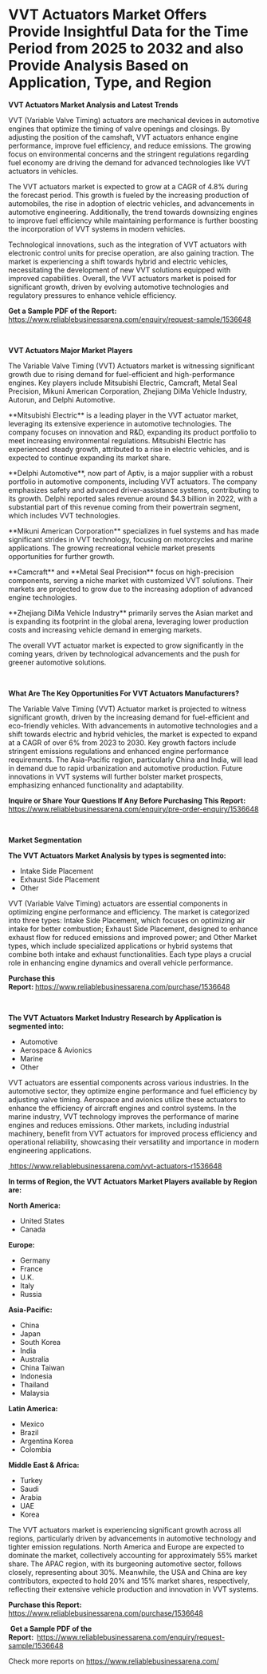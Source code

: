 <p><h1>VVT Actuators Market Offers Provide Insightful Data for the Time Period from 2025 to 2032 and also Provide Analysis Based on Application, Type, and Region</h1></p><p><strong>VVT Actuators Market Analysis and Latest Trends</strong></p>
<p><p>VVT (Variable Valve Timing) actuators are mechanical devices in automotive engines that optimize the timing of valve openings and closings. By adjusting the position of the camshaft, VVT actuators enhance engine performance, improve fuel efficiency, and reduce emissions. The growing focus on environmental concerns and the stringent regulations regarding fuel economy are driving the demand for advanced technologies like VVT actuators in vehicles.</p><p>The VVT actuators market is expected to grow at a CAGR of 4.8% during the forecast period. This growth is fueled by the increasing production of automobiles, the rise in adoption of electric vehicles, and advancements in automotive engineering. Additionally, the trend towards downsizing engines to improve fuel efficiency while maintaining performance is further boosting the incorporation of VVT systems in modern vehicles. </p><p>Technological innovations, such as the integration of VVT actuators with electronic control units for precise operation, are also gaining traction. The market is experiencing a shift towards hybrid and electric vehicles, necessitating the development of new VVT solutions equipped with improved capabilities. Overall, the VVT actuators market is poised for significant growth, driven by evolving automotive technologies and regulatory pressures to enhance vehicle efficiency.</p></p>
<p><strong>Get a Sample PDF of the Report:&nbsp;</strong> <a href="https://www.reliablebusinessarena.com/enquiry/request-sample/1536648?utm_campaign=1891&utm_medium=2&utm_source=Github&utm_content=ia&utm_term=22022025&utm_id=vvt-actuators">https://www.reliablebusinessarena.com/enquiry/request-sample/1536648</a></p>
<p>&nbsp;</p>
<p><strong>VVT Actuators Major Market Players</strong></p>
<p><p>The Variable Valve Timing (VVT) Actuators market is witnessing significant growth due to rising demand for fuel-efficient and high-performance engines. Key players include Mitsubishi Electric, Camcraft, Metal Seal Precision, Mikuni American Corporation, Zhejiang DiMa Vehicle Industry, Autorun, and Delphi Automotive.</p><p>**Mitsubishi Electric** is a leading player in the VVT actuator market, leveraging its extensive experience in automotive technologies. The company focuses on innovation and R&D, expanding its product portfolio to meet increasing environmental regulations. Mitsubishi Electric has experienced steady growth, attributed to a rise in electric vehicles, and is expected to continue expanding its market share.</p><p>**Delphi Automotive**, now part of Aptiv, is a major supplier with a robust portfolio in automotive components, including VVT actuators. The company emphasizes safety and advanced driver-assistance systems, contributing to its growth. Delphi reported sales revenue around $4.3 billion in 2022, with a substantial part of this revenue coming from their powertrain segment, which includes VVT technologies.</p><p>**Mikuni American Corporation** specializes in fuel systems and has made significant strides in VVT technology, focusing on motorcycles and marine applications. The growing recreational vehicle market presents opportunities for further growth.</p><p>**Camcraft** and **Metal Seal Precision** focus on high-precision components, serving a niche market with customized VVT solutions. Their markets are projected to grow due to the increasing adoption of advanced engine technologies.</p><p>**Zhejiang DiMa Vehicle Industry** primarily serves the Asian market and is expanding its footprint in the global arena, leveraging lower production costs and increasing vehicle demand in emerging markets.</p><p>The overall VVT actuator market is expected to grow significantly in the coming years, driven by technological advancements and the push for greener automotive solutions.</p></p>
<p>&nbsp;</p>
<p><strong>What Are The Key Opportunities For VVT Actuators Manufacturers?</strong></p>
<p><p>The Variable Valve Timing (VVT) Actuator market is projected to witness significant growth, driven by the increasing demand for fuel-efficient and eco-friendly vehicles. With advancements in automotive technologies and a shift towards electric and hybrid vehicles, the market is expected to expand at a CAGR of over 6% from 2023 to 2030. Key growth factors include stringent emissions regulations and enhanced engine performance requirements. The Asia-Pacific region, particularly China and India, will lead in demand due to rapid urbanization and automotive production. Future innovations in VVT systems will further bolster market prospects, emphasizing enhanced functionality and adaptability.</p></p>
<p><strong>Inquire or Share Your Questions If Any Before Purchasing This Report:</strong> <a href="https://www.reliablebusinessarena.com/enquiry/pre-order-enquiry/1536648?utm_campaign=1891&utm_medium=2&utm_source=Github&utm_content=ia&utm_term=22022025&utm_id=vvt-actuators">https://www.reliablebusinessarena.com/enquiry/pre-order-enquiry/1536648</a></p>
<p>&nbsp;</p>
<p><strong>Market Segmentation</strong></p>
<p><strong>The VVT Actuators Market Analysis by types is segmented into:</strong></p>
<p><ul><li>Intake Side Placement</li><li>Exhaust Side Placement</li><li>Other</li></ul></p>
<p><p>VVT (Variable Valve Timing) actuators are essential components in optimizing engine performance and efficiency. The market is categorized into three types: Intake Side Placement, which focuses on optimizing air intake for better combustion; Exhaust Side Placement, designed to enhance exhaust flow for reduced emissions and improved power; and Other Market types, which include specialized applications or hybrid systems that combine both intake and exhaust functionalities. Each type plays a crucial role in enhancing engine dynamics and overall vehicle performance.</p></p>
<p><strong>Purchase this Report:&nbsp;</strong><a href="https://www.reliablebusinessarena.com/purchase/1536648?utm_campaign=1891&utm_medium=2&utm_source=Github&utm_content=ia&utm_term=22022025&utm_id=vvt-actuators">https://www.reliablebusinessarena.com/purchase/1536648</a></p>
<p>&nbsp;</p>
<p><strong>The VVT Actuators Market Industry Research by Application is segmented into:</strong></p>
<p><ul><li>Automotive</li><li>Aerospace & Avionics</li><li>Marine</li><li>Other</li></ul></p>
<p><p>VVT actuators are essential components across various industries. In the automotive sector, they optimize engine performance and fuel efficiency by adjusting valve timing. Aerospace and avionics utilize these actuators to enhance the efficiency of aircraft engines and control systems. In the marine industry, VVT technology improves the performance of marine engines and reduces emissions. Other markets, including industrial machinery, benefit from VVT actuators for improved process efficiency and operational reliability, showcasing their versatility and importance in modern engineering applications.</p></p>
<p><a href="https://www.reliablebusinessarena.com/vvt-actuators-r1536648?utm_campaign=1891&utm_medium=2&utm_source=Github&utm_content=ia&utm_term=22022025&utm_id=vvt-actuators">&nbsp;https://www.reliablebusinessarena.com/vvt-actuators-r1536648</a></p>
<p><strong>In terms of Region, the VVT Actuators Market Players available by Region are:</strong></p>
<p>
    <p> <strong> North America: </strong>
        <ul>
            <li>United States</li>
            <li>Canada</li>
        </ul>
        </p> 
    <p> <strong> Europe: </strong>
        <ul>
            <li>Germany</li>
            <li>France</li>
            <li>U.K.</li>
            <li>Italy</li>
            <li>Russia</li>
        </ul>
        </p> 
    <p> <strong> Asia-Pacific: </strong>
        <ul>
            <li>China</li>
            <li>Japan</li>
            <li>South Korea</li>
            <li>India</li>
            <li>Australia</li>
            <li>China Taiwan</li>
            <li>Indonesia</li>
            <li>Thailand</li>
            <li>Malaysia</li>
        </ul>
        </p> 
    <p> <strong> Latin America: </strong>
        <ul>
            <li>Mexico</li>
            <li>Brazil</li>
            <li>Argentina Korea</li>
            <li>Colombia</li>
        </ul>
        </p> 
    <p> <strong> Middle East & Africa: </strong>
        <ul>
            <li>Turkey</li>
            <li>Saudi</li>
            <li>Arabia</li>
            <li>UAE</li>
            <li>Korea</li>
        </ul>
    </p>
    </p>
<p><p>The VVT actuators market is experiencing significant growth across all regions, particularly driven by advancements in automotive technology and tighter emission regulations. North America and Europe are expected to dominate the market, collectively accounting for approximately 55% market share. The APAC region, with its burgeoning automotive sector, follows closely, representing about 30%. Meanwhile, the USA and China are key contributors, expected to hold 20% and 15% market shares, respectively, reflecting their extensive vehicle production and innovation in VVT systems.</p></p>
<p><strong>Purchase this Report: </strong><a href="https://www.reliablebusinessarena.com/purchase/1536648?utm_campaign=1891&utm_medium=2&utm_source=Github&utm_content=ia&utm_term=22022025&utm_id=vvt-actuators">https://www.reliablebusinessarena.com/purchase/1536648</a></p>
<p>&nbsp;<strong>Get a Sample PDF of the Report:&nbsp;&nbsp;</strong><a href="https://www.reliablebusinessarena.com/enquiry/request-sample/1536648?utm_campaign=1891&utm_medium=2&utm_source=Github&utm_content=ia&utm_term=22022025&utm_id=vvt-actuators">https://www.reliablebusinessarena.com/enquiry/request-sample/1536648</a></p>
<p><strong></strong></p>
<p>Check more reports on <a href="https://www.reliablebusinessarena.com/?utm_campaign=1891&utm_medium=2&utm_source=Github&utm_content=ia&utm_term=22022025&utm_id=vvt-actuators">https://www.reliablebusinessarena.com/</a></p>